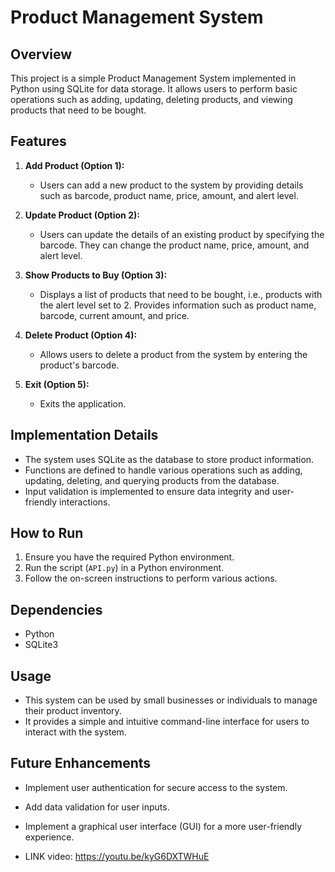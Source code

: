 # Product Management System

## Overview
This project is a simple Product Management System implemented in Python using SQLite for data storage. It allows users to perform basic operations such as adding, updating, deleting products, and viewing products that need to be bought.

## Features
1. **Add Product (Option 1):**
   - Users can add a new product to the system by providing details such as barcode, product name, price, amount, and alert level.

2. **Update Product (Option 2):**
   - Users can update the details of an existing product by specifying the barcode. They can change the product name, price, amount, and alert level.

3. **Show Products to Buy (Option 3):**
   - Displays a list of products that need to be bought, i.e., products with the alert level set to 2. Provides information such as product name, barcode, current amount, and price.

4. **Delete Product (Option 4):**
   - Allows users to delete a product from the system by entering the product's barcode.

5. **Exit (Option 5):**
   - Exits the application.

## Implementation Details
- The system uses SQLite as the database to store product information.
- Functions are defined to handle various operations such as adding, updating, deleting, and querying products from the database.
- Input validation is implemented to ensure data integrity and user-friendly interactions.

## How to Run
1. Ensure you have the required Python environment.
2. Run the script (`API.py`) in a Python environment.
3. Follow the on-screen instructions to perform various actions.

## Dependencies
- Python
- SQLite3

## Usage
- This system can be used by small businesses or individuals to manage their product inventory.
- It provides a simple and intuitive command-line interface for users to interact with the system.

## Future Enhancements
- Implement user authentication for secure access to the system.
- Add data validation for user inputs.
- Implement a graphical user interface (GUI) for a more user-friendly experience.

- LINK video: https://youtu.be/kyG6DXTWHuE
